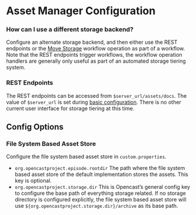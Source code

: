 Asset Manager Configuration
===========================

### How can I use a different storage backend?

Configure an alternate storage backend, and then either use the REST endpoints or the
[Move Storage](../workflowoperationhandlers/move-storage-woh.md) workflow operation as part of a workflow.  Note that
the REST endpoints trigger workflows, the workflow operation handlers are generally only useful as part of an automated
storage tiering system.


### REST Endpoints

The REST endpoints can be accessed from `$server_url/assets/docs`. The value of `$server_url` is set during
[basic configuration](basic.md). There is no other current user interface for storage tiering at this time.

Config Options
--------------

### File System Based Asset Store

Configure the file system based asset store in `custom.properties`.

- `org.opencastproject.episode.rootdir`
   The path where the file system based asset store of the default implementation stores the assets. This key is optional.
- `org.opencastproject.storage.dir`
  This is Opencast’s general config key to configure the base path of everything storage related.
  If no storage directory is configured explicitly, the file system based asset store will use
  `${org.opencastproject.storage.dir}/archive` as its base path.

